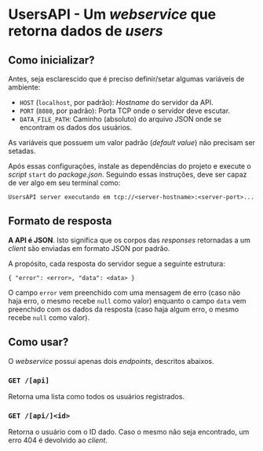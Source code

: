 # UsersAPI - Um _webservice_ que retorna dados de _users_

## Como inicializar?
Antes, seja esclarescido que é preciso definir/setar algumas variáveis de ambiente:

- ```HOST``` (```localhost```, por padrão): _Hostname_ do servidor da API.
- ```PORT``` (```8080```, por padrão): Porta TCP onde o servidor deve escutar.
- ```DATA_FILE_PATH```: Caminho (absoluto) do arquivo JSON onde se encontram os dados dos usuários.

As variáveis que possuem um valor padrão (_default value_) não precisam ser setadas.

Após essas configurações, instale as dependências do projeto e execute o _script_ ```start``` do _package.json_. Seguindo essas instruções, deve ser capaz de ver algo em seu terminal como:

```
UsersAPI server executando em tcp://<server-hostname>:<server-port>...
```

## Formato de resposta
**A API é JSON**. Isto significa que os corpos das _responses_ retornadas a um _client_ são enviadas em formato JSON por padrão.

A propósito, cada resposta do servidor segue a seguinte estrutura:

```
{ "error": <error>, "data": <data> }
```

O campo ```error``` vem preenchido com uma mensagem de erro (caso não haja erro, o mesmo recebe ```null``` como valor) enquanto o campo ```data``` vem preenchido com os dados da resposta (caso haja algum erro, o mesmo recebe ```null``` como valor).

## Como usar?
O _webservice_ possui apenas dois _endpoints_, descritos abaixos.

### ```GET /[api]```
Retorna uma lista como todos os usuários registrados.

### ```GET /[api/]<id>```
Retorna o usuário com o ID dado. Caso o mesmo não seja encontrado, um erro 404 é devolvido ao _client_.